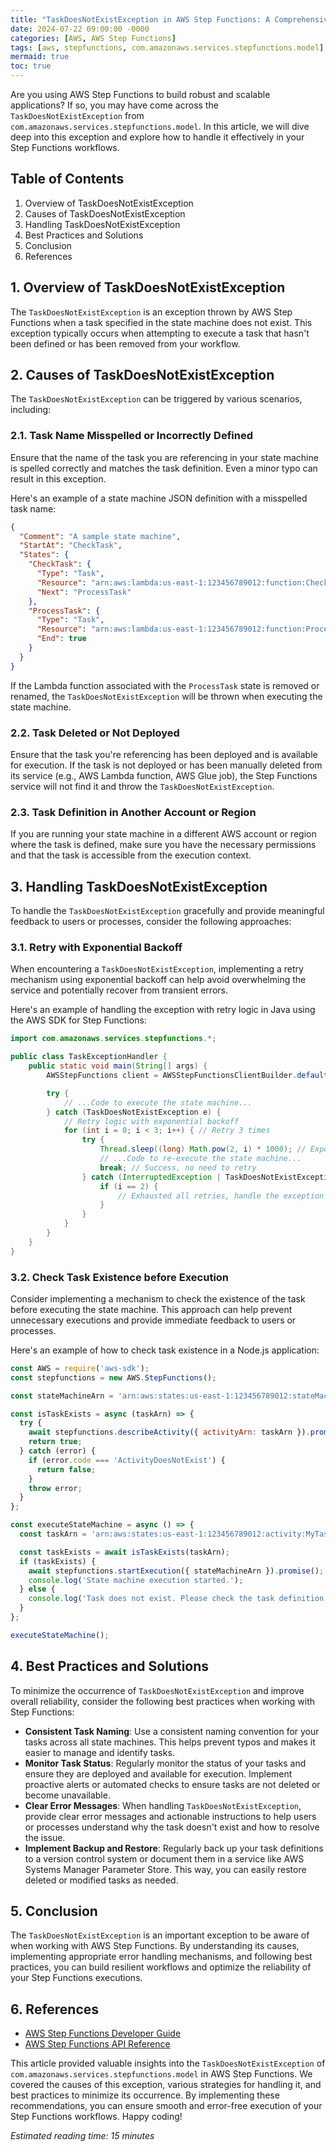 ```yaml
---
title: "TaskDoesNotExistException in AWS Step Functions: A Comprehensive Guide"
date: 2024-07-22 09:00:00 -0000
categories: [AWS, AWS Step Functions]
tags: [aws, stepfunctions, com.amazonaws.services.stepfunctions.model]
mermaid: true
toc: true
---
```



Are you using AWS Step Functions to build robust and scalable applications? If so, you may have come across the `TaskDoesNotExistException` from `com.amazonaws.services.stepfunctions.model`. In this article, we will dive deep into this exception and explore how to handle it effectively in your Step Functions workflows.

## Table of Contents
1. Overview of TaskDoesNotExistException
2. Causes of TaskDoesNotExistException
3. Handling TaskDoesNotExistException
4. Best Practices and Solutions
5. Conclusion
6. References

## 1. Overview of TaskDoesNotExistException

The `TaskDoesNotExistException` is an exception thrown by AWS Step Functions when a task specified in the state machine does not exist. This exception typically occurs when attempting to execute a task that hasn't been defined or has been removed from your workflow.

## 2. Causes of TaskDoesNotExistException

The `TaskDoesNotExistException` can be triggered by various scenarios, including:

### 2.1. Task Name Misspelled or Incorrectly Defined

Ensure that the name of the task you are referencing in your state machine is spelled correctly and matches the task definition. Even a minor typo can result in this exception.

Here's an example of a state machine JSON definition with a misspelled task name:

```json
{
  "Comment": "A sample state machine",
  "StartAt": "CheckTask",
  "States": {
    "CheckTask": {
      "Type": "Task",
      "Resource": "arn:aws:lambda:us-east-1:123456789012:function:CheckTask",
      "Next": "ProcessTask"
    },
    "ProcessTask": {
      "Type": "Task",
      "Resource": "arn:aws:lambda:us-east-1:123456789012:function:ProcessTask",
      "End": true
    }
  }
}
```

If the Lambda function associated with the `ProcessTask` state is removed or renamed, the `TaskDoesNotExistException` will be thrown when executing the state machine.

### 2.2. Task Deleted or Not Deployed

Ensure that the task you're referencing has been deployed and is available for execution. If the task is not deployed or has been manually deleted from its service (e.g., AWS Lambda function, AWS Glue job), the Step Functions service will not find it and throw the `TaskDoesNotExistException`.

### 2.3. Task Definition in Another Account or Region

If you are running your state machine in a different AWS account or region where the task is defined, make sure you have the necessary permissions and that the task is accessible from the execution context.

## 3. Handling TaskDoesNotExistException

To handle the `TaskDoesNotExistException` gracefully and provide meaningful feedback to users or processes, consider the following approaches:

### 3.1. Retry with Exponential Backoff

When encountering a `TaskDoesNotExistException`, implementing a retry mechanism using exponential backoff can help avoid overwhelming the service and potentially recover from transient errors.

Here's an example of handling the exception with retry logic in Java using the AWS SDK for Step Functions:

```java
import com.amazonaws.services.stepfunctions.*;

public class TaskExceptionHandler {
    public static void main(String[] args) {
        AWSStepFunctions client = AWSStepFunctionsClientBuilder.defaultClient();

        try {
            // ...Code to execute the state machine...
        } catch (TaskDoesNotExistException e) {
            // Retry logic with exponential backoff
            for (int i = 0; i < 3; i++) { // Retry 3 times
                try {
                    Thread.sleep((long) Math.pow(2, i) * 1000); // Exponential backoff
                    // ...Code to re-execute the state machine...
                    break; // Success, no need to retry
                } catch (InterruptedException | TaskDoesNotExistException ex) {
                    if (i == 2) {
                        // Exhausted all retries, handle the exception or report the failure
                    }
                }
            }
        }
    }
}
```

### 3.2. Check Task Existence before Execution

Consider implementing a mechanism to check the existence of the task before executing the state machine. This approach can help prevent unnecessary executions and provide immediate feedback to users or processes.

Here's an example of how to check task existence in a Node.js application:

```javascript
const AWS = require('aws-sdk');
const stepfunctions = new AWS.StepFunctions();

const stateMachineArn = 'arn:aws:states:us-east-1:123456789012:stateMachine:MyStateMachine';

const isTaskExists = async (taskArn) => {
  try {
    await stepfunctions.describeActivity({ activityArn: taskArn }).promise();
    return true;
  } catch (error) {
    if (error.code === 'ActivityDoesNotExist') {
      return false;
    }
    throw error;
  }
};

const executeStateMachine = async () => {
  const taskArn = 'arn:aws:states:us-east-1:123456789012:activity:MyTask';

  const taskExists = await isTaskExists(taskArn);
  if (taskExists) {
    await stepfunctions.startExecution({ stateMachineArn }).promise();
    console.log('State machine execution started.');
  } else {
    console.log('Task does not exist. Please check the task definition.');
  }
};

executeStateMachine();
```

## 4. Best Practices and Solutions

To minimize the occurrence of `TaskDoesNotExistException` and improve overall reliability, consider the following best practices when working with Step Functions:

- **Consistent Task Naming**: Use a consistent naming convention for your tasks across all state machines. This helps prevent typos and makes it easier to manage and identify tasks.
- **Monitor Task Status**: Regularly monitor the status of your tasks and ensure they are deployed and available for execution. Implement proactive alerts or automated checks to ensure tasks are not deleted or become unavailable.
- **Clear Error Messages**: When handling `TaskDoesNotExistException`, provide clear error messages and actionable instructions to help users or processes understand why the task doesn't exist and how to resolve the issue.
- **Implement Backup and Restore**: Regularly back up your task definitions to a version control system or document them in a service like AWS Systems Manager Parameter Store. This way, you can easily restore deleted or modified tasks as needed.

## 5. Conclusion

The `TaskDoesNotExistException` is an important exception to be aware of when working with AWS Step Functions. By understanding its causes, implementing appropriate error handling mechanisms, and following best practices, you can build resilient workflows and optimize the reliability of your Step Functions executions.

## 6. References

- [AWS Step Functions Developer Guide](https://docs.aws.amazon.com/step-functions/latest/dg/welcome.html)
- [AWS Step Functions API Reference](https://docs.aws.amazon.com/step-functions/latest/apireference/welcome.html)

This article provided valuable insights into the `TaskDoesNotExistException` of `com.amazonaws.services.stepfunctions.model` in AWS Step Functions. We covered the causes of this exception, various strategies for handling it, and best practices to minimize its occurrence. By implementing these recommendations, you can ensure smooth and error-free execution of your Step Functions workflows. Happy coding!

*Estimated reading time: 15 minutes*